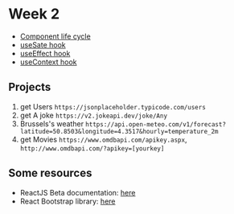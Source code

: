 # Week 2

- [Component life cycle](../materials/component-life-cycle.md)
- [useSate hook](../materials/useState-hook.md)
- [useEffect hook](../materials/component-life-cycle.md)
- [useContext hook](../materials/component-life-cycle.md)

## Projects

1. get Users `https://jsonplaceholder.typicode.com/users`
2. get A joke `https://v2.jokeapi.dev/joke/Any`
3. Brussels's weather `https://api.open-meteo.com/v1/forecast?latitude=50.8503&longitude=4.3517&hourly=temperature_2m`
4. get Movies `https://www.omdbapi.com/apikey.aspx`, `http://www.omdbapi.com/?apikey=[yourkey]`

## Some resources

- ReactJS Beta documentation: [here](https://beta.reactjs.org/)
- React Bootstrap library: [here](https://react-bootstrap.netlify.app/)
